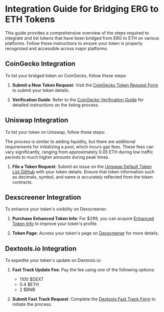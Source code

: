 
# Integration Guide for Bridging ERG to ETH Tokens

This guide provides a comprehensive overview of the steps required to integrate and list tokens that have been bridged from ERG to ETH on various platforms. Follow these instructions to ensure your token is properly recognized and accessible across major platforms.

## CoinGecko Integration

To list your bridged token on CoinGecko, follow these steps:

1. **Submit a New Token Request**: Visit the [CoinGecko Token Request Form](https://www.coingecko.com/request-form/tokens/new?locale=en) to submit your token details.
   


4. **Verification Guide**: Refer to the [CoinGecko Verification Guide](https://support.coingecko.com/hc/en-us/articles/23725417857817-Verification-Guide-for-Listing-Update-Requests-on-CoinGecko) for detailed instructions on the listing process.

## Uniswap Integration

To list your token on Uniswap, follow these steps:

The process is similar to adding liquidity, but there are additional requirements for initializing a pool, which incurs gas fees. These fees can vary significantly, ranging from approximately 0.05 ETH during low traffic periods to much higher amounts during peak times.

1. **File a Token Request**: Submit an issue on the [Uniswap Default Token List GitHub](https://github.com/Uniswap/default-token-list/issues/new?assignees=&labels=token+request&template=token-request.md&title=Add+%7BTOKEN_SYMBOL%7D%3A+%7BTOKEN_NAME%7D) with your token details. Ensure that token information such as decimals, symbol, and name is accurately reflected from the token contracts.


## Dexscreener Integration

To enhance your token's visibility on Dexscreener:

1. **Purchase Enhanced Token Info**: For $299, you can acquire [Enhanced Token Info](https://marketplace.dexscreener.com/product/token-info) to improve your token's profile.

2. **Token Page**: Access your token's page on [Dexscreener](https://dexscreener.com/ethereum/0x85bb44d0a6f2a5844975ef19149d9c4b0bb77b7d) for more details.

## Dextools.io Integration

To expedite your token's update on Dextools.io:

1. **Fast Track Update Fee**: Pay the fee using one of the following options:
   - 1100 $DEXT
   - 0.4 $ETH
   - 2 $BNB

2. **Submit Fast Track Request**: Complete the [Dextools Fast Track Form](https://docs.google.com/forms/d/e/1FAIpQLSd1BAqjAl9nntlS2mOk76tE0Q-dEf-AT1bUblDXikjZ-PNP1Q/formResponse) to initiate the process.

